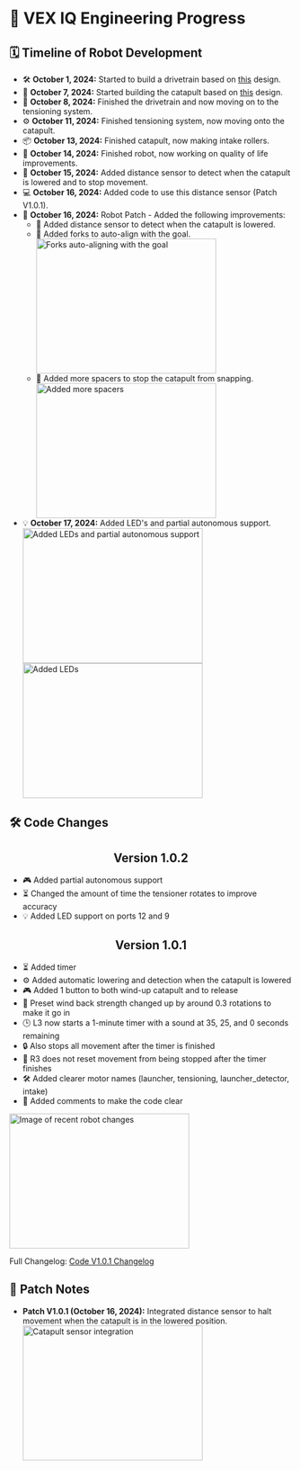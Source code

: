 <h1>🤖 VEX IQ Engineering Progress</h1>

<h2>🗓️ Timeline of Robot Development</h2>

<ul>
  <li>🛠️ <strong>October 1, 2024:</strong> Started to build a drivetrain based on <a href="https://www.youtube.com/watch?v=s7D9m8zyjXw">this</a> design.</li>
  <li>🎯 <strong>October 7, 2024:</strong> Started building the catapult based on <a href="https://www.youtube.com/watch?v=s7D9m8zyjXw">this</a> design.</li>
  <li>🔧 <strong>October 8, 2024:</strong> Finished the drivetrain and now moving on to the tensioning system.</li>
  <li>⚙️ <strong>October 11, 2024:</strong> Finished tensioning system, now moving onto the catapult.</li>
  <li>📦 <strong>October 13, 2024:</strong> Finished catapult, now making intake rollers.</li>
  <li>🚀 <strong>October 14, 2024:</strong> Finished robot, now working on quality of life improvements.</li>
  <li>🧭 <strong>October 15, 2024:</strong> Added distance sensor to detect when the catapult is lowered and to stop movement.</li>
  <li>💻 <strong>October 16, 2024:</strong> Added code to use this distance sensor (Patch V1.0.1).</li>
  <li>🔧 <strong>October 16, 2024:</strong> Robot Patch - Added the following improvements:
    <ul>
      <li>🧰 Added distance sensor to detect when the catapult is lowered.</li>
      <li>🎯 Added forks to auto-align with the goal.</li>
      <img src="https://drive.google.com/uc?export=view&id=1ZNG2jHQ961ZELO_ajBjYdYBAcSXll_pN" width="320" height="240" alt="Forks auto-aligning with the goal">
      <li>🔩 Added more spacers to stop the catapult from snapping.</li>
      <img src="https://drive.google.com/uc?export=view&id=1ZKGmLjjbHSQrlEYexskxUADkgNdorwI1" width="320" height="240" alt="Added more spacers">
    </ul>
  </li>
  <li>💡 <strong>October 17, 2024:</strong> Added LED's and partial autonomous support.</li>
  <img src="https://drive.google.com/uc?export=view&id=1ZIPiKen6hNFqtu9KZxp5RYmaBFwr8djo" width="320" height="240" alt="Added LEDs and partial autonomous support">
  <img src="https://drive.google.com/uc?export=view&id=1Z3xB95rD8FSyWe5R6VnV6L_ka7s4RHF7" width="320" height="240" alt="Added LEDs">
</ul>

<h2>🛠️ Code Changes</h2>
<center><h2>Version 1.0.2</h2></center>
<ul>
  <li>🎮 Added partial autonomous support</li>
  <li>⏳ Changed the amount of time the tensioner rotates to improve accuracy</li>
  <li>💡 Added LED support on ports 12 and 9</li>
</ul>

<center><h2>Version 1.0.1</h2></center>
<ul>
  <li>⏳ Added timer</li>
  <li>⚙️ Added automatic lowering and detection when the catapult is lowered</li>
  <li>🎮 Added 1 button to both wind-up catapult and to release</li>
  <li>🔄 Preset wind back strength changed up by around 0.3 rotations to make it go in</li>
  <li>🕒 L3 now starts a 1-minute timer with a sound at 35, 25, and 0 seconds remaining</li>
  <li>🔒 Also stops all movement after the timer is finished</li>
  <li>🔄 R3 does not reset movement from being stopped after the timer finishes</li>
  <li>🛠️ Added clearer motor names (launcher, tensioning, launcher_detector, intake)</li>
  <li>📝 Added comments to make the code clear</li>
</ul>

<img src="https://drive.google.com/uc?export=view&id=10YiGo5kJg9R6v5dYBrejcqZxZJ4yqYhf" width="320" height="240" alt="Image of recent robot changes">

<p>
    Full Changelog: 
    <a href="https://github.com/Lavadeg31/Vex_Iq/commits/Code">Code V1.0.1 Changelog</a>
</p>

<h2>📄 Patch Notes</h2>
<ul>
  <li><strong>Patch V1.0.1 (October 16, 2024):</strong> Integrated distance sensor to halt movement when the catapult is in the lowered position.
      
  <img src="https://drive.google.com/uc?export=view&id=1DFVyXuCuYE1jloaBbeH7jvf7zQaiYeNb" width="320" height="240" alt="Catapult sensor integration">
  </li>
</ul>
